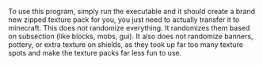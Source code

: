 To use this program, simply run the executable and it should create a brand new zipped texture pack for you, you just need to actually transfer it to minecraft.
This does not randomize everything. It randomizes them based on subsection (like blocks, mobs, gui).
It also does not randomize banners, pottery, or extra texture on shields, as they took up far too many texture spots and make the texture packs far less fun to use.